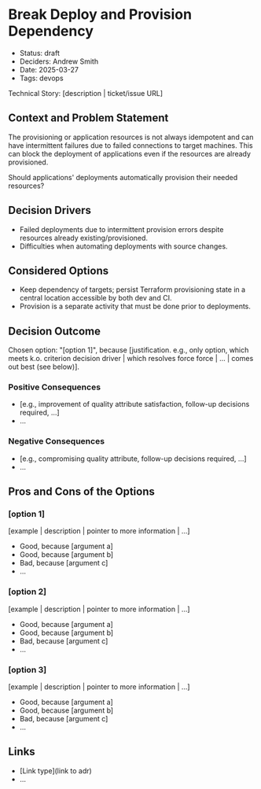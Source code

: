 # Break Deploy and Provision Dependency

- Status: draft
- Deciders: Andrew Smith
- Date: 2025-03-27
- Tags: devops

Technical Story: [description | ticket/issue URL] <!-- optional -->

## Context and Problem Statement

The provisioning or application resources is not always idempotent and can have intermittent failures due to failed connections to target machines. This can block the deployment of applications even if the resources are already provisioned.

Should applications' deployments automatically provision their needed resources?

## Decision Drivers <!-- optional -->

- Failed deployments due to intermittent provision errors despite resources already existing/provisioned.
- Difficulties when automating deployments with source changes.

## Considered Options

- Keep dependency of targets; persist Terraform provisioning state in a central location accessible by both dev and CI.
- Provision is a separate activity that must be done prior to deployments.

## Decision Outcome

Chosen option: "[option 1]", because [justification. e.g., only option, which meets k.o. criterion decision driver | which resolves force force | … | comes out best (see below)].

### Positive Consequences <!-- optional -->

- [e.g., improvement of quality attribute satisfaction, follow-up decisions required, …]
- …

### Negative Consequences <!-- optional -->

- [e.g., compromising quality attribute, follow-up decisions required, …]
- …

## Pros and Cons of the Options <!-- optional -->

### [option 1]

[example | description | pointer to more information | …] <!-- optional -->

- Good, because [argument a]
- Good, because [argument b]
- Bad, because [argument c]
- … <!-- numbers of pros and cons can vary -->

### [option 2]

[example | description | pointer to more information | …] <!-- optional -->

- Good, because [argument a]
- Good, because [argument b]
- Bad, because [argument c]
- … <!-- numbers of pros and cons can vary -->

### [option 3]

[example | description | pointer to more information | …] <!-- optional -->

- Good, because [argument a]
- Good, because [argument b]
- Bad, because [argument c]
- … <!-- numbers of pros and cons can vary -->

## Links <!-- optional -->

- [Link type](link to adr) <!-- example: Refined by [xxx](yyyymmdd-xxx.md) -->
- … <!-- numbers of links can vary -->

